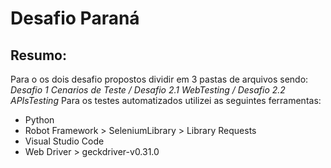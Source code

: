 # Desafio Paraná

## Resumo:
Para o os dois desafio propostos dividir em 3 pastas de arquivos sendo: _Desafio 1 Cenarios de Teste / Desafio 2.1 WebTesting / Desafio 2.2 APIsTesting_
Para os testes automatizados utilizei as seguintes ferramentas:
* Python
* Robot Framework > SeleniumLibrary > Library Requests
* Visual Studio Code
* Web Driver > geckdriver-v0.31.0

